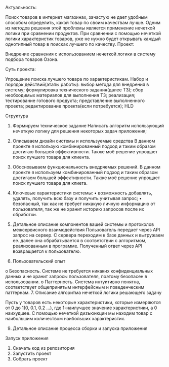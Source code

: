 Актуальность:

Поиск товаров в интернет магазинах, зачастую не дает удобным способом определить, какой товар по своим качествам лучше. Одним из методов решения этой проблемы является применение нечеткой логики при сравнении продуктов.
При сравнении с помощью нечеткой логики характеристик товаров, уже не нужно будет открывать каждый однотипный товар в поисках лучшего по качеству. 
Проект:

Внедрение сравнения с использованием нечеткой логики в систему подбора товаров Озона.

Суть проекта:

Упрощение поиска лучшего товара по характеристикам.
Набор и порядок действий(этапы работы):
  выбор метода для внедрения в систему;
  формулировка технического задания(далее ТЗ);
  сбор необходимых материалов для выполнения ТЗ;
  реализация;
  тестирование готового продукта;
  представление выполненного проекта;
  редактирование проекта(если потребуется);
HLD

Структура

1.	Формируем техническое задание
Написать алгоритм использующий нечеткую логику для решения некоторых задач приложения;
2.	Описываем дизайн системы и используемые средства
В данном проекте я использую комбинированный подход и таким образом достигаю большей эффективности. Также моё решение упрощает поиск лучшего товара для клиента. 
3.	Обосновываем функциональность внедряемых решений.
В данном проекте я используем комбинированный подход и таким образом достигаем большей эффективности. Также моё решение упрощает поиск лучшего товара для клиета. 
4.	Ключевые характеристики системы:
•	возможность добавлять, удалять, получить всю базу и получить учитывая запрос;
•	безопасный, так как не требует никакую личную информацию от пользователя, так же не хранит историю запросов после их обработки.
5.	Детальное описание компонентов вашей системы и протоколов межсервисного взаимодействия
Пользователь передает через API запрос на сервер. С сервера переходим к базе данных и выгружаем ее. далее она обрабатывается в соответствии с алгоритмом, реализованным в программе. Полученный ответ через API возвращается к пользователю.
 
6.	Пользовательский опыт

o	Безопасность. Системе не требуется никаких конфиденциальных данных и не хранит запросы пользователя, поэтому безопасен в использовании.
o	Паттерность. Система интуитивно понятна, соответствует общепринятым интерфейсным и поведенческим паттернам.
7.	Описание алгоритма нечеткой логики решающего задачу

Пусть у товаров есть некоторые характеристики, которые измеряются от 0 до 1(0, 0.1, 0.2 …), где 1-наилучшее значение характеристики, а 0 наихудшее. С помощью нечеткой дизъюнкции мы находим товар с наибольшим количеством наибольших характеристик.

9.	Детальное описание процесса сборки и запуска приложения

Запуск приложения

1.	Скачать код из репозитория 
2.	Запустить проект
3.	Собрать проект


